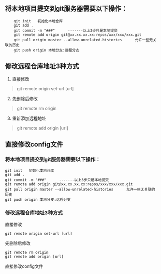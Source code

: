 
## 将本地项目提交到git服务器需要以下操作：
```shell
	git init   初始化本地仓库
	git add . 
	git commit -m "###"      -------以上3步只是本地提交
	git remote add origin git@xx.xx.xx.xx:repos/xxx/xxx/xxx.git
	git pull origin master --allow-unrelated-histories      允许一些无关联的历史
	git push origin 本地分支:远程分支
```

## 修改远程仓库地址3种方式
1. 直接修改   
> git remote origin set-url [url]  
2. 先删除后修改  
> git remote rm origin
3. 重新添加远程地址  
> git remote add origin [url]
## 直接修改config文件  


### 将本地项目提交到git服务器需要以下操作：
```Git
git init   初始化本地仓库
git add .
git commit -m "###"      -------以上3步只是本地提交
git remote add origin git@xx.xx.xx.xx:repos/xxx/xxx/xxx.git
git pull origin master --allow-unrelated-histories      允许一些无关联的历史
git push origin 本地分支:远程分支
```

### 修改远程仓库地址3种方式

直接修改

```shell
git remote origin set-url [url]

```

先删除后修改

```shell
git remote rm origin
git remote add origin [url]
```
直接修改config文件

